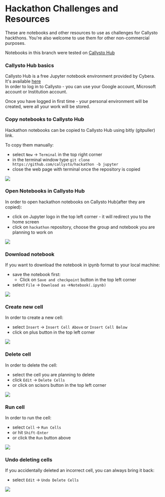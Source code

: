 # Hackathon Challenges and Resources

These are notebooks and other resources to use as challenges for Callysto hackthons. You're also welcome to use them for other non-commercial purposes.

Notebooks in this branch were tested on [Callysto Hub](https://hub.callysto.ca)

### Callysto Hub basics
  
Callysto Hub is a free Jupyter notebook environment provided by Cybera.   
It's available [here](https://hub.callysto.ca)   
In order to log in to Callysto  - you can  use your Google account, Microsoft account or Institution account.  
     
Once you have logged in first time - your personal environment will be created, were all your work will be stored.


### Copy notebooks to Callysto Hub
   
 Hackathon notebooks can be copied to Callysto Hub using bitly (gitpuller) link.
   
 To copy them  manually:

- select `New` -> `Terminal` in the top right corner  
- in the terminal window type `git clone https://github.com/callysto/hackathon -b jupyter` 
- close the web page with terminal once the repository is copied
  
![](https://swift-yeg.cloud.cybera.ca:8080/v1/AUTH_d22d1e3f28be45209ba8f660295c84cf/hackaton/terminal.png)
  
### Open Notebooks in Callysto Hub
  
In order to open hackathon notebooks on Callysto Hub(after they are copied):

- click on Jupyter logo in the top left corner - it will redirect you to the home screen  
- click on `hackathon` repository, choose the group and notebook you are planning to work on  

![](https://swift-yeg.cloud.cybera.ca:8080/v1/AUTH_d22d1e3f28be45209ba8f660295c84cf/hackaton/jupyter_logo.png)


### Download notebook

If you want to download the notebook in ipynb format to your local machine:

- save the notebook first:
    - Click on `Save and checkpoint` button in the top left corner
- select `File` -> `Download as` ->`Notebook(.ipynb)`  

![](https://swift-yeg.cloud.cybera.ca:8080/v1/AUTH_d22d1e3f28be45209ba8f660295c84cf/hackaton/save_and_checkpoint.png)


### Create new cell

In order to create a new cell:
   
- select `Insert` -> `Insert Cell Above`  or  `Insert Cell Below`  
- click on plus button in the top left corner   
  
![](https://swift-yeg.cloud.cybera.ca:8080/v1/AUTH_d22d1e3f28be45209ba8f660295c84cf/hackaton/plus.png)

### Delete cell
  
In order to delete the cell:

 - select the cell you are planning to delete
 - click `Edit` -> `Delete Cells`
 - or click on scisors button in the top left corner


![](https://swift-yeg.cloud.cybera.ca:8080/v1/AUTH_d22d1e3f28be45209ba8f660295c84cf/hackaton/scisors.png)

### Run cell
    
In order to run the cell:

 - select `Cell` -> `Run Cells`
 - or hit `Shift-Enter`
 - or click the `Run` button above
 
 ![](https://swift-yeg.cloud.cybera.ca:8080/v1/AUTH_d22d1e3f28be45209ba8f660295c84cf/hackaton/run_button.png)
 
 ### Undo deleting cells
    
 If you accidentally deleted an incorrect cell, you can always bring it back:
 - select `Edit` -> `Undo Delete Cells`
    
 ![](https://swift-yeg.cloud.cybera.ca:8080/v1/AUTH_d22d1e3f28be45209ba8f660295c84cf/hackaton/undo_delete_jupyter.png)
 

